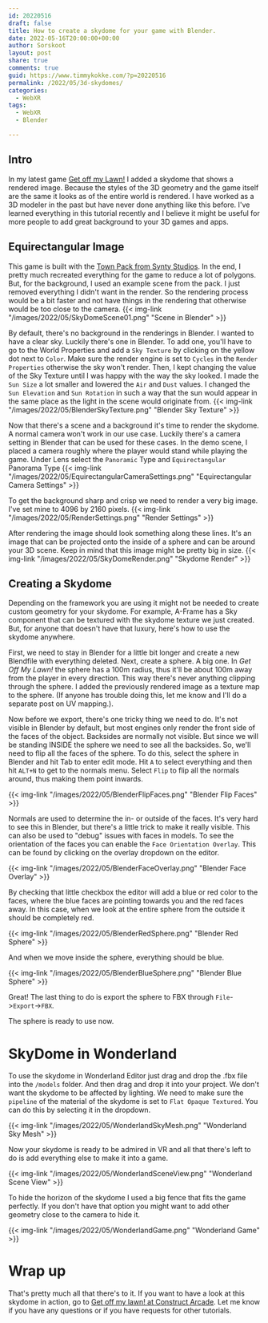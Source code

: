 ```yaml
---
id: 20220516
draft: false
title: How to create a skydome for your game with Blender.
date: 2022-05-16T20:00:00+00:00
author: Sorskoot
layout: post
share: true
comments: true
guid: https://www.timmykokke.com/?p=20220516
permalink: /2022/05/3d-skydomes/
categories:
  - WebXR  
tags:
  - WebXR
  - Blender

---
```


## Intro
In my latest game [Get off my Lawn!](https://constructarcade.com/game/get-off-my-lawn/) I added a skydome that shows a rendered image. Because the styles of the 3D geometry and the game itself are the same it looks as of the entire world is rendered. I have worked as a 3D modeler in the past but have never done anything like this before. I've learned everything in this tutorial recently and I believe it might be useful for more people to add great background to your 3D games and apps. 

## Equirectangular Image
This game is built with the [Town Pack from Synty Studios](https://syntystore.com/collections/frontpage/products/polygon-town-pack). In the end, I pretty much recreated everything for the game to reduce a lot of polygons. 
But, for the background, I used an example scene from the pack. I just removed everything I didn't want in the render. So the rendering process would be a bit faster and not have things in the rendering that otherwise would be too close to the camera.
{{< img-link "/images/2022/05/SkyDomeScene01.png" "Scene in Blender" >}}

By default, there's no background in the renderings in Blender. I wanted to have a clear sky. Luckily there's one in Blender. To add one, you'll have to go to the World Properties and add a `Sky Texture` by clicking on the yellow dot next to `Color`. Make sure the render engine is set to `Cycles` in the `Render Properties` otherwise the sky won't render. Then, I kept changing the value of the Sky Texture until I was happy with the way the sky looked. I made the `Sun Size` a lot smaller and lowered the `Air` and `Dust` values. I changed the `Sun Elevation` and `Sun Rotation` in such a way that the sun would appear in the same place as the light in the scene would originate from. 
{{< img-link "/images/2022/05/BlenderSkyTexture.png" "Blender Sky Texture" >}}

Now that there's a scene and a background it's time to render the skydome. A normal camera won't work in our use case. Luckily there's a camera setting in Blender that can be used for these cases. 
In the demo scene, I placed a camera roughly where the player would stand while playing the game. 
Under Lens select the `Panoramic` Type and `Equirectangular` Panorama Type
{{< img-link "/images/2022/05/EquirectangularCameraSettings.png" "Equirectangular Camera Settings" >}}

To get the background sharp and crisp we need to render a very big image. I've set mine to 4096 by 2160 pixels. 
{{< img-link "/images/2022/05/RenderSettings.png" "Render Settings" >}}

After rendering the image should look something along these lines. It's an image that can be projected onto the inside of a sphere and can be around your 3D scene. Keep in mind that this image might be pretty big in size.
{{< img-link "/images/2022/05/SkyDomeRender.png" "Skydome Render" >}}

## Creating a Skydome

Depending on the framework you are using it might not be needed to create custom geometry for your skydome. For example, A-Frame has a Sky component that can be textured with the skydome texture we just created. But, for anyone that doesn't have that luxury, here's how to use the skydome anywhere. 

First, we need to stay in Blender for a little bit longer and create a new Blendfile with everything deleted. Next, create a sphere. A big one. In _Get Off My Lawn!_ the sphere has a 100m radius, thus it'll be about 100m away from the player in every direction. This way there's never anything clipping through the sphere. I added the previously rendered image as a texture map to the sphere. (If anyone has trouble doing this, let me know and I'll do a separate post on UV mapping.).

Now before we export, there's one tricky thing we need to do. It's not visible in Blender by default, but most engines only render the front side of the faces of the object. Backsides are normally not visible. But since we will be standing INSIDE the sphere we need to see all the backsides. So, we'll need to flip all the faces of the sphere. To do this, select the sphere in Blender and hit Tab to enter edit mode. Hit `A` to select everything and then hit `ALT+N` to get to the normals menu. Select `Flip` to flip all the normals around, thus making them point inwards. 

{{< img-link "/images/2022/05/BlenderFlipFaces.png" "Blender Flip Faces" >}}

Normals are used to determine the in- or outside of the faces. It's very hard to see this in Blender, but there's a little trick to make it really visible. This can also be used to "debug" issues with faces in models. To see the orientation of the faces you can enable the `Face Orientation Overlay`. This can be found by clicking on the overlay dropdown on the editor.

{{< img-link "/images/2022/05/BlenderFaceOverlay.png" "Blender Face Overlay" >}}

By checking that little checkbox the editor will add a blue or red color to the faces, where the blue faces are pointing towards you and the red faces away. In this case, when we look at the entire sphere from the outside it should be completely red.

{{< img-link "/images/2022/05/BlenderRedSphere.png" "Blender Red Sphere" >}}

And when we move inside the sphere, everything should be blue.

{{< img-link "/images/2022/05/BlenderBlueSphere.png" "Blender Blue Sphere" >}}

Great! The last thing to do is export the sphere to FBX through `File`->`Export`->`FBX`.

The sphere is ready to use now.

# SkyDome in Wonderland

To use the skydome in Wonderland Editor just drag and drop the .fbx file into the `/models` folder. And then drag and drop it into your project. We don't want the skydome to be affected by lighting. We need to make sure the `pipeline` of the material of the skydome is set to `Flat Opaque Textured`. You can do this by selecting it in the dropdown.

{{< img-link "/images/2022/05/WonderlandSkyMesh.png" "Wonderland Sky Mesh" >}}

Now your skydome is ready to be admired in VR and all that there's left to do is add everything else to make it into a game.

{{< img-link "/images/2022/05/WonderlandSceneView.png" "Wonderland Scene View" >}}

To hide the horizon of the skydome I used a big fence that fits the game perfectly. If you don't have that option you might want to add other geometry close to the camera to hide it. 

{{< img-link "/images/2022/05/WonderlandGame.png" "Wonderland Game" >}}

# Wrap up
That's pretty much all that there's to it. If you want to have a look at this skydome in action, go to [Get off my lawn! at Construct Arcade](https://constructarcade.com/game/get-off-my-lawn/). Let me know if you have any questions or if you have requests for other tutorials. 



